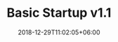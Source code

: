 ---
title: "Basic Startup v1.1"
date: 2018-12-29T11:02:05+06:00
description: "this is meta description"
type : "docs"
---